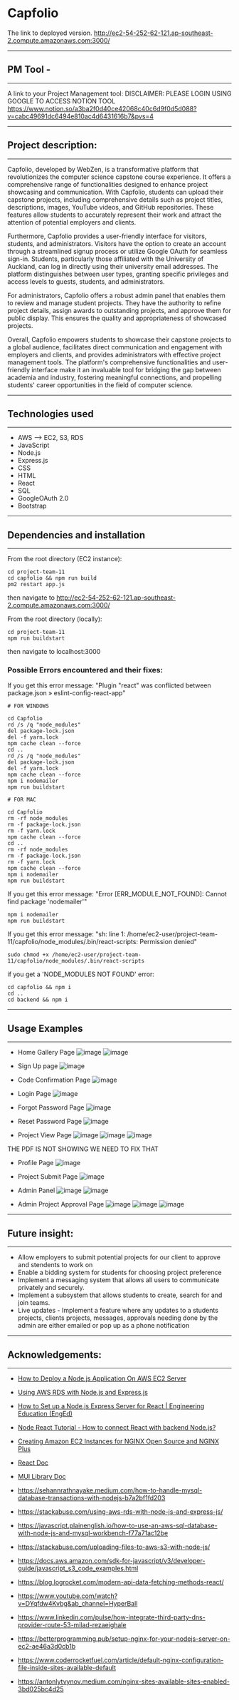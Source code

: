 
# Capfolio #

The link to deployed version. http://ec2-54-252-62-121.ap-southeast-2.compute.amazonaws.com:3000/

------------------------------------------------------------------------------------------------------------------------------------------------------------------------------------
## PM Tool -
------------------------------------------------------------------------------------------------------------------------------------------------------------------------------------

A link to your Project Management tool: 
DISCLAIMER: PLEASE LOGIN USING GOOGLE TO ACCESS NOTION TOOL
https://www.notion.so/a3ba2f0d40ce42068c40c6d9f0d5d088?v=cabc49691dc6494e810ac4d6431616b7&pvs=4

------------------------------------------------------------------------------------------------------------------------------------------------------------------------------------
## Project description: ##
------------------------------------------------------------------------------------------------------------------------------------------------------------------------------------

Capfolio, developed by WebZen, is a transformative platform that revolutionizes the computer science capstone course experience. It offers a comprehensive range of functionalities designed to enhance project showcasing and communication. With Capfolio, students can upload their capstone projects, including comprehensive details such as project titles, descriptions, images, YouTube videos, and GitHub repositories. These features allow students to accurately represent their work and attract the attention of potential employers and clients.

Furthermore, Capfolio provides a user-friendly interface for visitors, students, and administrators. Visitors have the option to create an account through a streamlined signup process or utilize Google OAuth for seamless sign-in. Students, particularly those affiliated with the University of Auckland, can log in directly using their university email addresses. The platform distinguishes between user types, granting specific privileges and access levels to guests, students, and administrators.

For administrators, Capfolio offers a robust admin panel that enables them to review and manage student projects. They have the authority to refine project details, assign awards to outstanding projects, and approve them for public display. This ensures the quality and appropriateness of showcased projects.

Overall, Capfolio empowers students to showcase their capstone projects to a global audience, facilitates direct communication and engagement with employers and clients, and provides administrators with effective project management tools. The platform's comprehensive functionalities and user-friendly interface make it an invaluable tool for bridging the gap between academia and industry, fostering meaningful connections, and propelling students' career opportunities in the field of computer science.

------------------------------------------------------------------------------------------------------------------------------------------------------------------------------------
## Technologies used ##
------------------------------------------------------------------------------------------------------------------------------------------------------------------------------------

- AWS --> EC2, S3, RDS
- JavaScript
- Node.js
- Express.js
- CSS
- HTML
- React
- SQL
- GoogleOAuth 2.0
- Bootstrap

------------------------------------------------------------------------------------------------------------------------------------------------------------------------------------
## Dependencies and installation ##
------------------------------------------------------------------------------------------------------------------------------------------------------------------------------------

From the root directory (EC2 instance):
```
cd project-team-11
cd capfolio && npm run build
pm2 restart app.js
```
then navigate to http://ec2-54-252-62-121.ap-southeast-2.compute.amazonaws.com:3000/


From the root directory (locally):
```
cd project-team-11
npm run buildstart
```
then navigate to localhost:3000


### Possible Errors encountered and their fixes: ###

If you get this error message: "Plugin "react" was conflicted between package.json » eslint-config-react-app"
```
# FOR WINDOWS

cd Capfolio
rd /s /q "node_modules"
del package-lock.json
del -f yarn.lock
npm cache clean --force
cd ..
rd /s /q "node_modules"
del package-lock.json
del -f yarn.lock
npm cache clean --force
npm i nodemailer
npm run buildstart

# FOR MAC

cd Capfolio
rm -rf node_modules
rm -f package-lock.json
rm -f yarn.lock
npm cache clean --force
cd ..
rm -rf node_modules
rm -f package-lock.json
rm -f yarn.lock
npm cache clean --force
npm i nodemailer
npm run buildstart
```

If you get this error message: "Error [ERR_MODULE_NOT_FOUND]: Cannot find package 'nodemailer'"

```
npm i nodemailer
npm run buildstart
```

If you get this error message: "sh: line 1: /home/ec2-user/project-team-11/capfolio/node_modules/.bin/react-scripts: Permission denied"

```
sudo chmod +x /home/ec2-user/project-team-11/capfolio/node_modules/.bin/react-scripts
```

if you get a 'NODE_MODULES NOT FOUND' error:
```
cd capfolio && npm i
cd ..
cd backend && npm i

```

---
## Usage Examples ##
------------------------------------------------------------------------------------------------------------------------------------------------------------------------------------

* Home Gallery Page
![image](https://github.com/uoa-compsci399-s1-2023/project-team-11/assets/48738772/c570e550-8b99-45d8-bcba-47ee42f1ee5b)
![image](https://github.com/uoa-compsci399-s1-2023/project-team-11/assets/48738772/1ed398e3-0276-4b38-ba96-9918b2bd047a)

* Sign Up page
![image](https://github.com/uoa-compsci399-s1-2023/project-team-11/assets/48738772/47edebf0-537b-4839-888a-b4dd71e5cc23)

* Code Confirmation Page 
![image](https://github.com/uoa-compsci399-s1-2023/project-team-11/assets/48738772/01e248e5-59d7-4270-a06b-c328816cb761)

* Login Page 
![image](https://github.com/uoa-compsci399-s1-2023/project-team-11/assets/48738772/48c2b271-7a26-453d-aa15-deb2196e6b0f)

* Forgot Password Page
![image](https://github.com/uoa-compsci399-s1-2023/project-team-11/assets/48738772/c37cf95f-96fd-4455-8ad3-7934beaa3ded)

* Reset Password Page
![image](https://github.com/uoa-compsci399-s1-2023/project-team-11/assets/48738772/b1c9ebd3-f795-4341-813b-1056121e0d89)

* Project View Page
![image](https://github.com/uoa-compsci399-s1-2023/project-team-11/assets/48738772/053bd933-c817-4a84-aaab-d6972c610604)
![image](https://github.com/uoa-compsci399-s1-2023/project-team-11/assets/48738772/1da0f5f8-4ff1-4ac7-aaf0-267448ec19e6)
![image](https://github.com/uoa-compsci399-s1-2023/project-team-11/assets/48738772/2787c81f-64c0-4e0c-b820-88241e285e1d)

THE PDF IS NOT SHOWING WE NEED TO FIX THAT

* Profile Page
![image](https://github.com/uoa-compsci399-s1-2023/project-team-11/assets/48738772/d96550af-8ed7-479d-ab05-9df23319619c)

* Project Submit Page
![image](https://github.com/uoa-compsci399-s1-2023/project-team-11/assets/48738772/be62a085-56a9-492d-974b-1dea6fa4fe38)

* Admin Panel 
![image](https://github.com/uoa-compsci399-s1-2023/project-team-11/assets/48738772/97eb35b6-ecad-4eeb-a830-abde7804be1c)
![image](https://github.com/uoa-compsci399-s1-2023/project-team-11/assets/48738772/48f1221c-5edb-49be-9c1a-ed1bf181a1a1)

* Admin Project Approval Page
![image](https://github.com/uoa-compsci399-s1-2023/project-team-11/assets/48738772/c9e36a91-a8ce-4518-b09d-2416a69862ea)
![image](https://github.com/uoa-compsci399-s1-2023/project-team-11/assets/48738772/44764c76-7900-4161-8ffa-2f85b31b1e62)
![image](https://github.com/uoa-compsci399-s1-2023/project-team-11/assets/48738772/6c3ef8d6-6e73-4b86-af89-4227758af397)

------------------------------------------------------------------------------------------------------------------------------------------------------------------------------------
## Future insight: ##
------------------------------------------------------------------------------------------------------------------------------------------------------------------------------------

* Allow employers to submit potential projects for our client to approve and stendents to work on
* Enable a bidding system for students for choosing project preference
* Implement a messaging system that allows all users to communicate privately and securely.
* Implement a subsystem that allows students to create, search for and join teams. 
* Live updates - Implement a feature where any updates to a students projects, clients projects, messages, approvals needing done by the admin are either emailed or pop up as a phone notification


------------------------------------------------------------------------------------------------------------------------------------------------------------------------------------
## Acknowledgements:
------------------------------------------------------------------------------------------------------------------------------------------------------------------------------------

- [How to Deploy a Node.js Application On AWS EC2 Server](https://ourcodeworld.com/articles/read/977/how-to-deploy-a-node-js-application-on-aws-ec2-server)

- [Using AWS RDS with Node.js and Express.js](https://stackabuse.com/using-aws-rds-with-node-js-and-express-js/)

- [How to Set up a Node.js Express Server for React | Engineering Education (EngEd)](https://www.section.io/engineering-education/how-to-setup-nodejs-express-for-react/)

- [Node React Tutorial - How to connect React with backend Node.js?](https://codedamn.com/news/reactjs/how-to-connect-react-with-node-js)

- [Creating Amazon EC2 Instances for NGINX Open Source and NGINX Plus](https://docs.nginx.com/nginx/deployment-guides/amazon-web-services/ec2-instances-for-nginx/)

- [React Doc](https://legacy.reactjs.org/docs/getting-started.html) 

- [MUI Library Doc](https://mui.com/material-ui/getting-started/overview/)

- https://sehannrathnayake.medium.com/how-to-handle-mysql-database-transactions-with-nodejs-b7a2bf1fd203 
- https://stackabuse.com/using-aws-rds-with-node-js-and-express-js/
- https://javascript.plainenglish.io/how-to-use-an-aws-sql-database-with-node-js-and-mysql-workbench-f77a71ac12be
- https://stackabuse.com/uploading-files-to-aws-s3-with-node-js/
- https://docs.aws.amazon.com/sdk-for-javascript/v3/developer-guide/javascript_s3_code_examples.html
- https://blog.logrocket.com/modern-api-data-fetching-methods-react/
- https://www.youtube.com/watch?v=DYqfdw4Kvbg&ab_channel=HyperBall
- https://www.linkedin.com/pulse/how-integrate-third-party-dns-provider-route-53-milad-rezaeighale
- https://betterprogramming.pub/setup-nginx-for-your-nodejs-server-on-ec2-ae46a3d0cb1b
- https://www.coderrocketfuel.com/article/default-nginx-configuration-file-inside-sites-available-default
- https://antonlytvynov.medium.com/nginx-sites-available-sites-enabled-3bd025bc4d25









